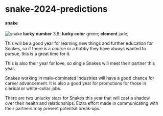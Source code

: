 # snake-2024-predictions
#### snake 
![snake](https://cdn.i-scmp.com/sites/default/files/d8/images/canvas/2024/01/11/0fc55ba1-8250-4522-bfa0-deb032ebaa99_5db5b373.jpg) 
**lucky number** 3,8; 
**lucky color** green; 
**element** jade; 

This will be a good year for learning new things and further education for Snakes, so if there is a course or a hobby they have always wanted to pursue, this is a great time for it.

This is also their year for love, so single Snakes will meet their partner this year.

Snakes working in male-dominated industries will have a good chance for career advancement. It is also a good year for promotions for those in clerical or white-collar jobs.

There are two unlucky stars for Snakes this year that will cast a shadow over their health and relationships. Extra effort made in communicating with their partners may prevent potential break-ups.
